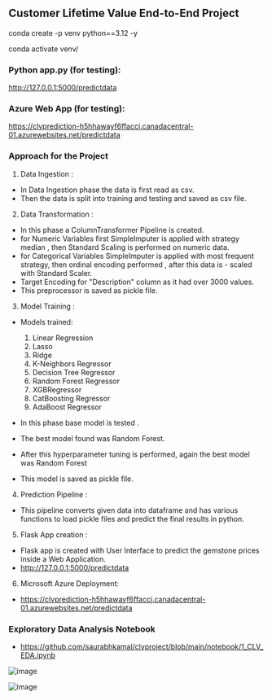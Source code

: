 ## Customer Lifetime Value End-to-End Project

conda create -p venv python==3.12 -y

conda activate venv/


### Python app.py (for testing):
http://127.0.0.1:5000/predictdata

### Azure Web App (for testing):
https://clvprediction-h5hhawayf6ffaccj.canadacentral-01.azurewebsites.net/predictdata 


### Approach for the Project
1. Data Ingestion :

- In Data Ingestion phase the data is first read as csv.
- Then the data is split into training and testing and saved as csv file.

2. Data Transformation :

- In this phase a ColumnTransformer Pipeline is created.
- for Numeric Variables first SimpleImputer is applied with strategy median , then Standard Scaling is performed on numeric data.
- for Categorical Variables SimpleImputer is applied with most frequent strategy, then ordinal encoding performed , after this data is - scaled with Standard Scaler.
- Target Encoding for "Description" column as it had over 3000 values. 
- This preprocessor is saved as pickle file.

3. Model Training :

- Models trained:
    1. Linear Regression
    2. Lasso
    3. Ridge
    4. K-Neighbors Regressor
    5. Decision Tree Regressor
    6. Random Forest Regressor
    7. XGBRegressor
    8. CatBoosting Regressor
    9. AdaBoost Regressor

- In this phase base model is tested . 
- The best model found was Random Forest.
- After this hyperparameter tuning is performed, again the best model was Random Forest
- This model is saved as pickle file.

4. Prediction Pipeline :

- This pipeline converts given data into dataframe and has various functions to load pickle files and predict the final results in python.

5. Flask App creation :

- Flask app is created with User Interface to predict the gemstone prices inside a Web Application.
- http://127.0.0.1:5000/predictdata

6. Microsoft Azure Deployment:

- https://clvprediction-h5hhawayf6ffaccj.canadacentral-01.azurewebsites.net/predictdata 

### Exploratory Data Analysis Notebook 

- https://github.com/saurabhkamal/clvproject/blob/main/notebook/1_CLV_EDA.ipynb


![image](https://github.com/user-attachments/assets/9e06bf49-ecdd-4ec9-af6b-1967484ceab6)


![image](https://github.com/user-attachments/assets/747ebe90-fe68-4b18-ac60-2f4d53130ee7)


